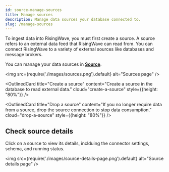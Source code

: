 ```yaml
---
id: source-manage-sources
title: Manage sources
description: Manage data sources your database connected to.
slug: /manage-sources
---
```


To ingest data into RisingWave, you must first create a source. A source refers to an external data feed that RisingWave can read from. You can connect RisingWave to a variety of external sources like databases and message brokers.

You can manage your data sources in [**Source**](https://cloud.risingwave.com/source/).

<img
src={require('./images/sources.png').default}
alt="Sources page"
/>

<ResponsiveGrid
 container
 direction="row"
 spacing="15"
 justifyContent="space-between"
 justifyItems="stretch"
 alignItems="stretch">

<ResponsiveGrid item xs={12} sm={6} md={6}>

<OutlinedCard
title="Create a source"
content="Create a source in the database to read external data."
cloud="create-a-source"
style={{height: "80%"}}
/>

</ResponsiveGrid>

<ResponsiveGrid item xs={12} sm={6} md={6}>

<OutlinedCard
title="Drop a source"
content="If you no longer require data from a source, drop the source connection to stop data consumption."
cloud="drop-a-source"
style={{height: "80%"}}
/>

</ResponsiveGrid>

</ResponsiveGrid>

## Check source details

Click on a source to view its details, inclduing the connector settings, schema, and running status.

<img
src={require('./images/source-details-page.png').default}
alt="Source details page"
/>
